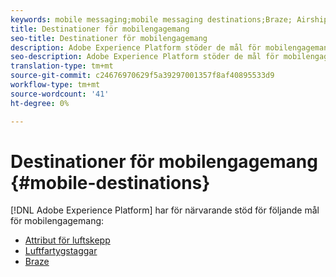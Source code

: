 ```yaml
---
keywords: mobile messaging;mobile messaging destinations;Braze; Airship
title: Destinationer för mobilengagemang
seo-title: Destinationer för mobilengagemang
description: Adobe Experience Platform stöder de mål för mobilengagemang som listas nedan
seo-description: Adobe Experience Platform stöder de mål för mobilengagemang som listas nedan
translation-type: tm+mt
source-git-commit: c24676970629f5a39297001357f8af40895533d9
workflow-type: tm+mt
source-wordcount: '41'
ht-degree: 0%

---
```



# Destinationer för mobilengagemang {#mobile-destinations}

[!DNL Adobe Experience Platform] har för närvarande stöd för följande mål för mobilengagemang:

* [Attribut för luftskepp](./airship-attributes.md)
* [Luftfartygstaggar](./airship-tags.md)
* [Braze](./braze.md)